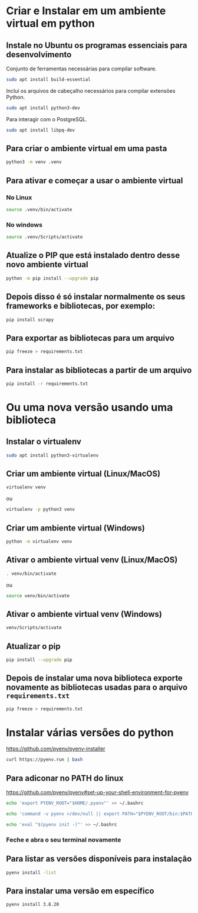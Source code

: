 # Criar e Instalar em um ambiente virtual em python

## Instale no Ubuntu os programas essenciais para desenvolvimento
Conjunto de ferramentas necessárias para compilar software.
```bash
sudo apt install build-essential
```
Inclui os arquivos de cabeçalho necessários para compilar extensões Python.
```bash
sudo apt install python3-dev
```
Para interagir com o PostgreSQL.
```bash
sudo apt install libpq-dev
```

## Para criar o ambiente virtual em uma pasta
```bash
python3 -m venv .venv
```

## Para ativar e começar a usar o ambiente virtual
### No Linux
```bash
source .venv/bin/activate
```
### No windows
```bash
source .venv/Scripts/activate
```
## Atualize o PIP que está instalado dentro desse novo ambiente virtual
```bash
python -m pip install --upgrade pip
```

## Depois disso é só instalar normalmente os seus frameworks e bibliotecas, por exemplo:
```bash
pip install scrapy
```

## Para exportar as bibliotecas para um arquivo
```bash
pip freeze > requirements.txt
```

## Para instalar as bibliotecas a partir de um arquivo
```bash
pip install -r requirements.txt
```


# Ou uma nova versão usando uma biblioteca

## Instalar o virtualenv
```bash
sudo apt install python3-virtualenv
```

## Criar um ambiente virtual (Linux/MacOS)
```bash
virtualenv venv
```
ou
```bash
virtualenv -p python3 venv
```

## Criar um ambiente virtual (Windows)
```bash
python -m virtualenv venv
```

## Ativar o ambiente virtual venv (Linux/MacOS)
```bash
. venv/bin/activate
```
ou
```bash
source venv/bin/activate
```

## Ativar o ambiente virtual venv (Windows)
```bash
venv/Scripts/activate
```

## Atualizar o pip
```bash
pip install --upgrade pip
```

## Depois de instalar uma nova biblioteca exporte novamente as bibliotecas usadas para o arquivo `requirements.txt`
```bash
pip freeze > requirements.txt
```

# Instalar várias versões do python
https://github.com/pyenv/pyenv-installer

```bash
curl https://pyenv.run | bash
```

## Para adiconar no PATH do linux
https://github.com/pyenv/pyenv#set-up-your-shell-environment-for-pyenv

```bash
echo 'export PYENV_ROOT="$HOME/.pyenv"' >> ~/.bashrc
```
```bash
echo 'command -v pyenv >/dev/null || export PATH="$PYENV_ROOT/bin:$PATH"' >> ~/.bashrc
```
```bash
echo 'eval "$(pyenv init -)"' >> ~/.bashrc
```

### Feche e abra o seu terminal novamente

## Para listar as versões disponíveis para instalação

```bash
pyenv install -list
```

## Para instalar uma versão em específico

```bash
pyenv install 3.8.20
```
